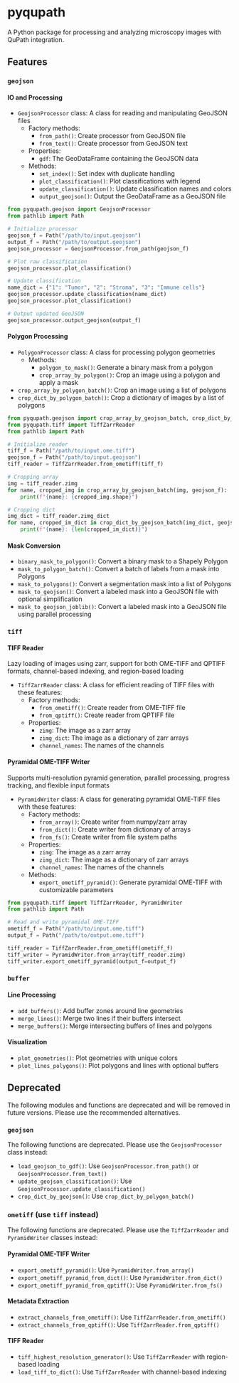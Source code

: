 # pyqupath

A Python package for processing and analyzing microscopy images with QuPath integration.

## Features

### `geojson`

#### IO and Processing

- `GeojsonProcessor` class: A class for reading and manipulating GeoJSON files
  - Factory methods:
    - `from_path()`: Create processor from GeoJSON file
    - `from_text()`: Create processor from GeoJSON text
  - Properties:
    - `gdf`: The GeoDataFrame containing the GeoJSON data
  - Methods:
    - `set_index()`: Set index with duplicate handling
    - `plot_classification()`: Plot classifications with legend
    - `update_classification()`: Update classification names and colors
    - `output_geojson()`: Output the GeoDataFrame as a GeoJSON file

```python
from pyqupath.geojson import GeojsonProcessor
from pathlib import Path

# Initialize processor
geojson_f = Path("/path/to/input.geojson")
output_f = Path("/path/to/output.geojson")
geojson_processor = GeojsonProcessor.from_path(geojson_f)

# Plot raw classification
geojson_processor.plot_classification()

# Update classification
name_dict = {"1": "Tumor", "2": "Stroma", "3": "Immune cells"}
geojson_processor.update_classification(name_dict)
geojson_processor.plot_classification()

# Output updated GeoJSON
geojson_processor.output_geojson(output_f)
```

#### Polygon Processing

- `PolygonProcessor` class: A class for processing polygon geometries
  - Methods:
    - `polygon_to_mask()`: Generate a binary mask from a polygon
    - `crop_array_by_polygon()`: Crop an image using a polygon and apply a mask
- `crop_array_by_polygon_batch()`: Crop an image using a list of polygons
- `crop_dict_by_polygon_batch()`: Crop a dictionary of images by a list of polygons

```python
from pyqupath.geojson import crop_array_by_geojson_batch, crop_dict_by_geojson_batch
from pyqupath.tiff import TiffZarrReader
from pathlib import Path

# Initialize reader
tiff_f = Path("/path/to/input.ome.tiff")
geojson_f = Path("/path/to/input.geojson")
tiff_reader = TiffZarrReader.from_ometiff(tiff_f)

# Cropping array
img = tiff_reader.zimg
for name, cropped_img in crop_array_by_geojson_batch(img, geojson_f):
    print(f"{name}: {cropped_img.shape}")

# Cropping dict
img_dict = tiff_reader.zimg_dict
for name, cropped_im_dict in crop_dict_by_geojson_batch(img_dict, geojson_f):
    print(f"{name}: {len(cropped_im_dict)}")
```

#### Mask Conversion

- `binary_mask_to_polygon()`: Convert a binary mask to a Shapely Polygon
- `mask_to_polygon_batch()`: Convert a batch of labels from a mask into Polygons
- `mask_to_polygons()`: Convert a segmentation mask into a list of Polygons
- `mask_to_geojson()`: Convert a labeled mask into a GeoJSON file with optional simplification
- `mask_to_geojson_joblib()`: Convert a labeled mask into a GeoJSON file using parallel processing

### `tiff`

#### TIFF Reader

Lazy loading of images using zarr, support for both OME-TIFF and QPTIFF formats, channel-based indexing, and region-based loading

- `TiffZarrReader` class: A class for efficient reading of TIFF files with these features:
  - Factory methods:
    - `from_ometiff()`: Create reader from OME-TIFF file
    - `from_qptiff()`: Create reader from QPTIFF file
  - Properties:
    - `zimg`: The image as a zarr array
    - `zimg_dict`: The image as a dictionary of zarr arrays
    - `channel_names`: The names of the channels

#### Pyramidal OME-TIFF Writer

Supports multi-resolution pyramid generation, parallel processing, progress tracking, and flexible input formats

- `PyramidWriter` class: A class for generating pyramidal OME-TIFF files with these features:
  - Factory methods:
    - `from_array()`: Create writer from numpy/zarr array
    - `from_dict()`: Create writer from dictionary of arrays
    - `from_fs()`: Create writer from file system paths
  - Properties:
    - `zimg`: The image as a zarr array
    - `zimg_dict`: The image as a dictionary of zarr arrays
    - `channel_names`: The names of the channels
  - Methods:
    - `export_ometiff_pyramid()`: Generate pyramidal OME-TIFF with customizable parameters

```python
from pyqupath.tiff import TiffZarrReader, PyramidWriter
from pathlib import Path

# Read and write pyramidal OME-TIFF
ometiff_f = Path("/path/to/input.ome.tiff")
output_f = Path("/path/to/output.ome.tiff")

tiff_reader = TiffZarrReader.from_ometiff(ometiff_f)
tiff_writer = PyramidWriter.from_array(tiff_reader.zimg)
tiff_writer.export_ometiff_pyramid(output_f=output_f)
```

### `buffer`

#### Line Processing

- `add_buffers()`: Add buffer zones around line geometries
- `merge_lines()`: Merge two lines if their buffers intersect
- `merge_buffers()`: Merge intersecting buffers of lines and polygons

#### Visualization

- `plot_geometries()`: Plot geometries with unique colors
- `plot_lines_polygons()`: Plot polygons and lines with optional buffers

## Deprecated

The following modules and functions are deprecated and will be removed in future versions. Please use the recommended alternatives.

### `geojson`

The following functions are deprecated. Please use the `GeojsonProcessor` class instead:

- `load_geojson_to_gdf()`: Use `GeojsonProcessor.from_path()` or `GeojsonProcessor.from_text()`
- `update_geojson_classification()`: Use `GeojsonProcessor.update_classification()`
- `crop_dict_by_geojson()`: Use `crop_dict_by_polygon_batch()`

### `ometiff` (use `tiff` instead)

The following functions are deprecated. Please use the `TiffZarrReader` and `PyramidWriter` classes instead:

#### Pyramidal OME-TIFF Writer

- `export_ometiff_pyramid()`: Use `PyramidWriter.from_array()`
- `export_ometiff_pyramid_from_dict()`: Use `PyramidWriter.from_dict()`
- `export_ometiff_pyramid_from_qptiff()`: Use `PyramidWriter.from_fs()`

#### Metadata Extraction

- `extract_channels_from_ometiff()`: Use `TiffZarrReader.from_ometiff()`
- `extract_channels_from_qptiff()`: Use `TiffZarrReader.from_qptiff()`

#### TIFF Reader

- `tiff_highest_resolution_generator()`: Use `TiffZarrReader` with region-based loading
- `load_tiff_to_dict()`: Use `TiffZarrReader` with channel-based indexing
